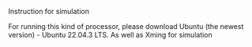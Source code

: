 Instruction for simulation

For running this kind of processor, please download Ubuntu (the newest version) - Ubuntu 22.04.3 LTS. As well as Xming for simulation
